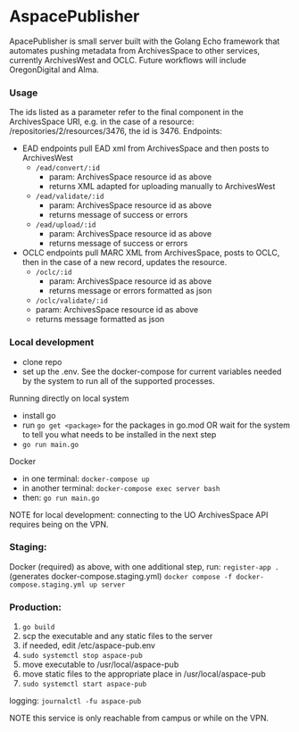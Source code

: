 AspacePublisher
=======

ApacePublisher is small server built with the Golang Echo framework that automates pushing metadata from ArchivesSpace to other services, currently ArchivesWest and OCLC. Future workflows will include OregonDigital and Alma.

### Usage

The ids listed as a parameter refer to the final component in the ArchivesSpace URI, e.g. in the case of a resource: /repositories/2/resources/3476, the id is 3476. 
Endpoints:
  - EAD endpoints pull EAD xml from ArchivesSpace and then posts to ArchivesWest
    - `/ead/convert/:id`
      - param: ArchivesSpace resource id as above
      - returns XML adapted for uploading manually to ArchivesWest
    - `/ead/validate/:id`
      - param: ArchivesSpace resource id as above
      - returns message of success or errors
    - `/ead/upload/:id`
      - param: ArchivesSpace resource id as above
      - returns message of success or errors
  - OCLC endpoints pull MARC XML from ArchivesSpace, posts to OCLC, then in the case of a new record, updates the resource.
    - `/oclc/:id`
      - param: ArchivesSpace resource id as above
      - returns message or errors formatted as json
    - `/oclc/validate/:id`
    -  param: ArchivesSpace resource id as above
    -  returns message formatted as json


### Local development

- clone repo
- set up the .env. See the docker-compose for current variables needed by the system to run all of the supported processes.

Running directly on local system
- install go
- run `go get <package>` for the packages in go.mod OR wait for the system to tell you what needs to be installed in the next step
- `go run main.go`

Docker
- in one terminal: `docker-compose up`
- in another terminal: `docker-compose exec server bash`
- then: `go run main.go`

NOTE for local development: connecting to the UO ArchivesSpace API requires being on the VPN.

### Staging:
Docker (required) 
as above, with one additional step, run: `register-app .` (generates docker-compose.staging.yml)
`docker compose -f docker-compose.staging.yml up server`

### Production:
1. `go build`
2. scp the executable and any static files to the server
3. if needed, edit /etc/aspace-pub.env
4. `sudo systemctl stop aspace-pub`
5. move executable to /usr/local/aspace-pub
6. move static files to the appropriate place in /usr/local/aspace-pub
7. `sudo systemctl start aspace-pub`

logging: `journalctl -fu aspace-pub`

NOTE this service is only reachable from campus or while on the VPN.


